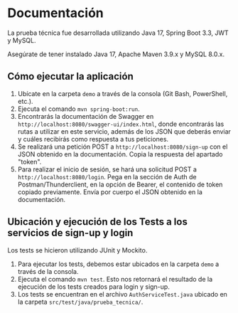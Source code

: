 # Documentación

La prueba técnica fue desarrollada utilizando Java 17, Spring Boot 3.3, JWT y MySQL.

Asegúrate de tener instalado Java 17, Apache Maven 3.9.x y MySQL 8.0.x.

## Cómo ejecutar la aplicación

1. Ubícate en la carpeta `demo` a través de la consola (Git Bash, PowerShell, etc.).
2. Ejecuta el comando `mvn spring-boot:run`.
3. Encontrarás la documentación de Swagger en `http://localhost:8080/swagger-ui/index.html`,
   donde encontrarás las rutas a utilizar en este servicio, además de los JSON que deberás enviar y cuáles recibirás como respuesta a tus peticiones.
4. Se realizará una petición POST a `http://localhost:8080/sign-up` con el JSON obtenido en la documentación.
   Copia la respuesta del apartado "token".
5. Para realizar el inicio de sesión, se hará una solicitud POST a `http://localhost:8080/login`.
   Pega en la sección de Auth de Postman/Thunderclient, en la opción de Bearer, el contenido de token copiado previamente.
   Envía por cuerpo el JSON obtenido en la documentación.

## Ubicación y ejecución de los Tests a los servicios de sign-up y login

Los tests se hicieron utilizando JUnit y Mockito.

1. Para ejecutar los tests, debemos estar ubicados en la carpeta `demo` a través de la consola.
2. Ejecuta el comando `mvn test`.
   Esto nos retornará el resultado de la ejecución de los tests creados para login y sign-up.
3. Los tests se encuentran en el archivo `AuthServiceTest.java` ubicado en la carpeta `src/test/java/prueba_tecnica/`.
